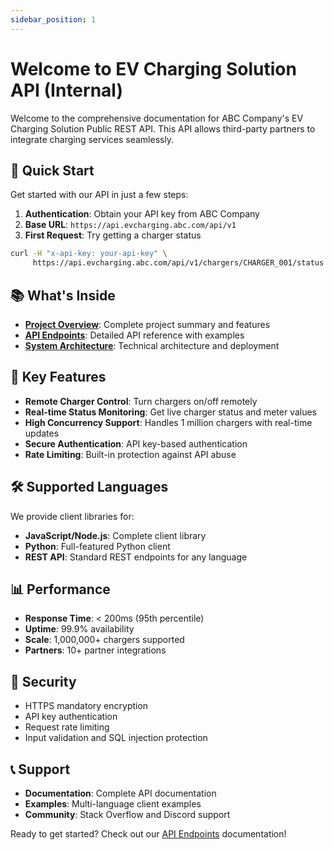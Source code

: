 ```yaml
---
sidebar_position: 1
---
```


# Welcome to EV Charging Solution API (Internal)

Welcome to the comprehensive documentation for ABC Company's EV Charging Solution Public REST API. This API allows third-party partners to integrate charging services seamlessly.

## 🚀 Quick Start

Get started with our API in just a few steps:

1. **Authentication**: Obtain your API key from ABC Company
2. **Base URL**: `https://api.evcharging.abc.com/api/v1`
3. **First Request**: Try getting a charger status

```bash
curl -H "x-api-key: your-api-key" \
     https://api.evcharging.abc.com/api/v1/chargers/CHARGER_001/status
```

## 📚 What's Inside

- **[Project Overview](./project-summary)**: Complete project summary and features
- **[API Endpoints](./api-endpoints)**: Detailed API reference with examples
- **[System Architecture](./architecture)**: Technical architecture and deployment

## 🔑 Key Features

- **Remote Charger Control**: Turn chargers on/off remotely
- **Real-time Status Monitoring**: Get live charger status and meter values
- **High Concurrency Support**: Handles 1 million chargers with real-time updates
- **Secure Authentication**: API key-based authentication
- **Rate Limiting**: Built-in protection against API abuse

## 🛠️ Supported Languages

We provide client libraries for:

- **JavaScript/Node.js**: Complete client library
- **Python**: Full-featured Python client
- **REST API**: Standard REST endpoints for any language

## 📊 Performance

- **Response Time**: < 200ms (95th percentile)
- **Uptime**: 99.9% availability
- **Scale**: 1,000,000+ chargers supported
- **Partners**: 10+ partner integrations

## 🔐 Security

- HTTPS mandatory encryption
- API key authentication
- Request rate limiting
- Input validation and SQL injection protection

## 📞 Support

- **Documentation**: Complete API documentation
- **Examples**: Multi-language client examples
- **Community**: Stack Overflow and Discord support

Ready to get started? Check out our [API Endpoints](./api-endpoints) documentation!
